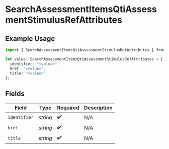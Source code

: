 # SearchAssessmentItemsQtiAssessmentStimulusRefAttributes

## Example Usage

```typescript
import { SearchAssessmentItemsQtiAssessmentStimulusRefAttributes } from "qti/models/operations";

let value: SearchAssessmentItemsQtiAssessmentStimulusRefAttributes = {
  identifier: "<value>",
  href: "<value>",
  title: "<value>",
};
```

## Fields

| Field              | Type               | Required           | Description        |
| ------------------ | ------------------ | ------------------ | ------------------ |
| `identifier`       | *string*           | :heavy_check_mark: | N/A                |
| `href`             | *string*           | :heavy_check_mark: | N/A                |
| `title`            | *string*           | :heavy_check_mark: | N/A                |